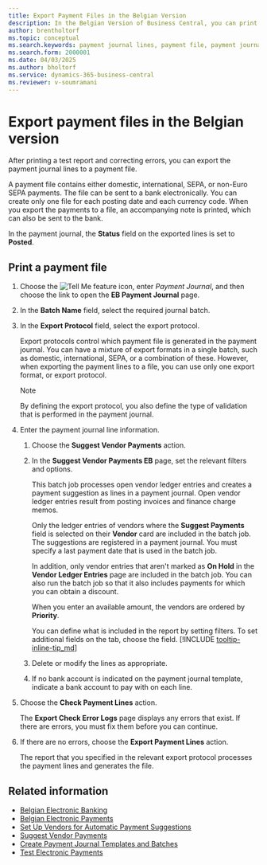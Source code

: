 ```yaml
---
title: Export Payment Files in the Belgian Version
description: In the Belgian Version of Business Central, you can print the payment journal lines to a payment file after printing a test report and correcting errors.
author: brentholtorf
ms.topic: conceptual
ms.search.keywords: payment journal lines, payment file, payment journal, print payment lines, Belgian version
ms.search.form: 2000001
ms.date: 04/03/2025
ms.author: bholtorf
ms.service: dynamics-365-business-central
ms.reviewer: v-soumramani
---
```


# Export payment files in the Belgian version

After printing a test report and correcting errors, you can export the payment journal lines to a payment file.  

A payment file contains either domestic, international, SEPA, or non-Euro SEPA payments. The file can be sent to a bank electronically. You can create only one file for each posting date and each currency code. When you export the payments to a file, an accompanying note is printed, which can also be sent to the bank.  

In the payment journal, the **Status** field on the exported lines is set to **Posted**.  

## Print a payment file  

1. Choose the ![Tell Me feature](../../media/ui-search/search_small.png "Tell me what you want to do") icon, enter *Payment Journal*, and then choose the link to open the **EB Payment Journal** page.  
1. In the **Batch Name** field, select the required journal batch.  
1. In the **Export Protocol** field, select the export protocol.  

   Export protocols control which payment file is generated in the payment journal. You can have a mixture of export formats in a single batch, such as domestic, international, SEPA, or a combination of these. However, when exporting the payment lines to a file, you can use only one export format, or export protocol.  

   > [!NOTE]
   > By defining the export protocol, you also define the type of validation that is performed in the payment journal.
1. Enter the payment journal line information.

    1. Choose the **Suggest Vendor Payments** action.
    1. In the **Suggest Vendor Payments EB** page, set the relevant filters and options.

        This batch job processes open vendor ledger entries and creates a payment suggestion as lines in a payment journal. Open vendor ledger entries result from posting invoices and finance charge memos.

        Only the ledger entries of vendors where the **Suggest Payments** field is selected on their **Vendor** card are included in the batch job. The suggestions are registered in a payment journal. You must specify a last payment date that is used in the batch job.

        In addition, only vendor entries that aren't marked as **On Hold** in the **Vendor Ledger Entries** page are included in the batch job. You can also run the batch job so that it also includes payments for which you can obtain a discount.

        When you enter an available amount, the vendors are ordered by **Priority**.

        You can define what is included in the report by setting filters. To set additional fields on the tab, choose the field. [!INCLUDE [tooltip-inline-tip_md](../../includes/tooltip-inline-tip_md.md)]
    1. Delete or modify the lines as appropriate.
    1. If no bank account is indicated on the payment journal template, indicate a bank account to pay with on each line.
1. Choose the **Check Payment Lines** action.

    The **Export Check Error Logs** page displays any errors that exist. If there are errors, you must fix them before you can continue.

1. If there are no errors, choose the **Export Payment Lines** action.  

   The report that you specified in the relevant export protocol processes the payment lines and generates the file.  

## Related information

- [Belgian Electronic Banking](belgian-electronic-banking.md)  
- [Belgian Electronic Payments](belgian-electronic-payments.md)  
- [Set Up Vendors for Automatic Payment Suggestions](how-to-set-up-vendors-for-automatic-payment-suggestions.md)  
- [Suggest Vendor Payments](../../payables-how-suggest-vendor-payments.md)  
- [Create Payment Journal Templates and Batches](how-to-create-payment-journal-templates-and-batches.md)  
- [Test Electronic Payments](how-to-test-electronic-payments.md)  
